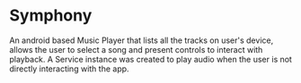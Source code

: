 # Symphony

An android based Music Player that lists all the tracks on user's device, allows the user to
select a song and present controls to interact with playback. A Service instance was created to play audio when the user is not directly interacting with the app.
